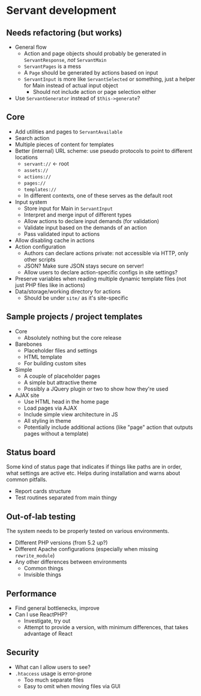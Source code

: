 
# Servant development

## Needs refactoring (but works)

- General flow
	- Action and page objects should probably be generated in `ServantResponse`, *not* `ServantMain`
	- `ServantPages` is a mess
	- A `Page` should be generated by actions based on input
	- `ServantInput` is more like `ServantSelected` or something, just a helper for Main instead of actual input object
		- Should not include action or page selection either
- Use `ServantGenerator` instead of `$this->generate`?



## Core

- Add utilities and pages to `ServantAvailable`
- Search action
- Multiple pieces of content for templates
- Better (internal) URL scheme: use pseudo protocols to point to different locations
	- `servant://` <- root
	- `assets://`
	- `actions://`
	- `pages://`
	- `templates://`
	- In different contexts, one of these serves as the default root
- Input system
	- Store input for Main in `ServantInput`
	- Interpret and merge input of different types
	- Allow actions to declare input demands (for validation)
	- Validate input based on the demands of an action
	- Pass validated input to actions
- Allow disabling cache in actions
- Action configuration
	- Authors can declare actions private: not accessible via HTTP, only other scripts
	- JSON? Make sure JSON stays secure on server!
	- Allow users to declare action-specific configs in site settings?
- Preserve variables when reading multiple dynamic template files (not just PHP files like in actions)
- Data/storage/working directory for actions
	- Should be under `site/` as it's site-specific



## Sample projects / project templates

- Core
	- Absolutely nothing but the core release
- Barebones
	- Placeholder files and settings
	- HTML template
	- For building custom sites
- Simple
	- A couple of placeholder pages
	- A simple but attractive theme
	- Possibly a JQuery plugin or two to show how they're used
- AJAX site
	- Use HTML head in the home page
	- Load pages via AJAX
	- Include simple view architecture in JS
	- All styling in theme
	- Potentially include additional actions (like "page" action that outputs pages without a template)



## Status board

Some kind of status page that indicates if things like paths are in order, what settings are active etc. Helps during installation and warns about common pitfalls.

- Report cards structure
- Test routines separated from main thingy



## Out-of-lab testing

The system needs to be properly tested on various environments.

- Different PHP versions (from 5.2 up?)
- Different Apache configurations (especially when missing `rewrite_module`)
- Any other differences between environments
	- Common things
	- Invisible things



## Performance

- Find general bottlenecks, improve
- Can I use ReactPHP?
	- Investigate, try out
	- Attempt to provide a version, with minimum differences, that takes advantage of React



## Security

- What can I allow users to see?
- `.htaccess` usage is error-prone
	- Too much separate files
	- Easy to omit when moving files via GUI
